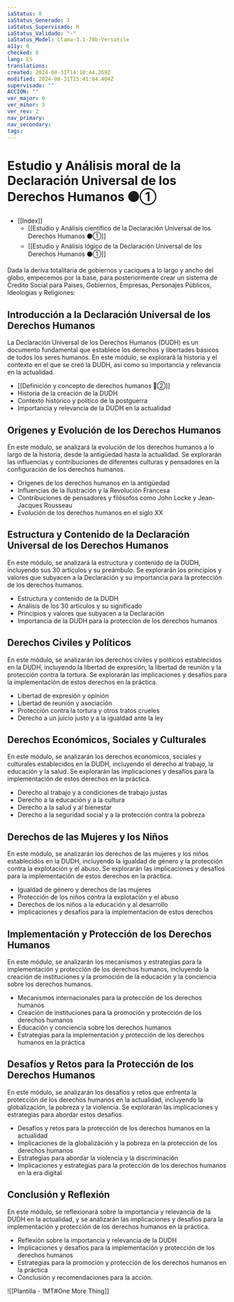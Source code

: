 ```yaml
---
iaStatus: 8
iaStatus_Generado: I
iaStatus_Supervisado: H
iaStatus_Validado: "-"
iaStatus_Model: Llama-3.1-70b-Versatile
a11y: 0
checked: 0
lang: ES
translations: 
created: 2024-08-31T14:10:44.269Z
modified: 2024-08-31T15:41:04.404Z
supervisado: ""
ACCION: ""
ver_major: 0
ver_minor: 3
ver_rev: 2
nav_primary: 
nav_secondary: 
tags:
---
```

# Estudio y Análisis moral de la Declaración Universal de los Derechos Humanos  ⚫①

* [[Index]]
	* [[Estudio y Análisis científico de la Declaración Universal de los Derechos Humanos  ⚫①]]
	* [[Estudio y Análisis lógico de la Declaración Universal de los Derechos Humanos   ⚫①]]
	


Dada la deriva totalitaria de gobiernos y caciques a lo largo y ancho del globo, empecemos por la base, para posteriormente crear un sistema de Credito Social  para Paises, Gobiernos, Empresas, Personajes Públicos, Ideologias y Religiones:

## Introducción a la Declaración Universal de los Derechos Humanos

 La Declaración Universal de los Derechos Humanos (DUDH) es un documento fundamental que establece los derechos y libertades básicos de todos los seres humanos. En este módulo, se explorará la historia y el contexto en el que se creó la DUDH, así como su importancia y relevancia en la actualidad.

* [[Definición y concepto de derechos humanos  🔴②]]
* Historia de la creación de la DUDH
* Contexto histórico y político de la postguerra
* Importancia y relevancia de la DUDH en la actualidad

## Orígenes y Evolución de los Derechos Humanos

 En este módulo, se analizará la evolución de los derechos humanos a lo largo de la historia, desde la antigüedad hasta la actualidad. Se explorarán las influencias y contribuciones de diferentes culturas y pensadores en la configuración de los derechos humanos.

* Orígenes de los derechos humanos en la antigüedad
* Influencias de la Ilustración y la Revolución Francesa
* Contribuciones de pensadores y filósofos como John Locke y Jean-Jacques Rousseau
* Evolución de los derechos humanos en el siglo XX

## Estructura y Contenido de la Declaración Universal de los Derechos Humanos

 En este módulo, se analizará la estructura y contenido de la DUDH, incluyendo sus 30 artículos y su preámbulo. Se explorarán los principios y valores que subyacen a la Declaración y su importancia para la protección de los derechos humanos.

* Estructura y contenido de la DUDH
* Análisis de los 30 artículos y su significado
* Principios y valores que subyacen a la Declaración
* Importancia de la DUDH para la protección de los derechos humanos

## Derechos Civiles y Políticos

 En este módulo, se analizarán los derechos civiles y políticos establecidos en la DUDH, incluyendo la libertad de expresión, la libertad de reunión y la protección contra la tortura. Se explorarán las implicaciones y desafíos para la implementación de estos derechos en la práctica.

* Libertad de expresión y opinión
* Libertad de reunión y asociación
* Protección contra la tortura y otros tratos crueles
* Derecho a un juicio justo y a la igualdad ante la ley

## Derechos Económicos, Sociales y Culturales

 En este módulo, se analizarán los derechos económicos, sociales y culturales establecidos en la DUDH, incluyendo el derecho al trabajo, la educación y la salud. Se explorarán las implicaciones y desafíos para la implementación de estos derechos en la práctica.

* Derecho al trabajo y a condiciones de trabajo justas
* Derecho a la educación y a la cultura
* Derecho a la salud y al bienestar
* Derecho a la seguridad social y a la protección contra la pobreza

## Derechos de las Mujeres y los Niños

 En este módulo, se analizarán los derechos de las mujeres y los niños establecidos en la DUDH, incluyendo la igualdad de género y la protección contra la explotación y el abuso. Se explorarán las implicaciones y desafíos para la implementación de estos derechos en la práctica.

* Igualdad de género y derechos de las mujeres
* Protección de los niños contra la explotación y el abuso
* Derechos de los niños a la educación y al desarrollo
* Implicaciones y desafíos para la implementación de estos derechos

## Implementación y Protección de los Derechos Humanos

 En este módulo, se analizarán los mecanismos y estrategias para la implementación y protección de los derechos humanos, incluyendo la creación de instituciones y la promoción de la educación y la conciencia sobre los derechos humanos.

* Mecanismos internacionales para la protección de los derechos humanos
* Creación de instituciones para la promoción y protección de los derechos humanos
* Educación y conciencia sobre los derechos humanos
* Estrategias para la implementación y protección de los derechos humanos en la práctica

## Desafíos y Retos para la Protección de los Derechos Humanos

 En este módulo, se analizarán los desafíos y retos que enfrenta la protección de los derechos humanos en la actualidad, incluyendo la globalización, la pobreza y la violencia. Se explorarán las implicaciones y estrategias para abordar estos desafíos.

* Desafíos y retos para la protección de los derechos humanos en la actualidad
* Implicaciones de la globalización y la pobreza en la protección de los derechos humanos
* Estrategias para abordar la violencia y la discriminación
* Implicaciones y estrategias para la protección de los derechos humanos en la era digital

## Conclusión y Reflexión

 En este módulo, se reflexionará sobre la importancia y relevancia de la DUDH en la actualidad, y se analizarán las implicaciones y desafíos para la implementación y protección de los derechos humanos en la práctica.

* Reflexión sobre la importancia y relevancia de la DUDH
* Implicaciones y desafíos para la implementación y protección de los derechos humanos
* Estrategias para la promoción y protección de los derechos humanos en la práctica
* Conclusión y recomendaciones para la acción.

![[Plantilla - 1MT#One More Thing]]